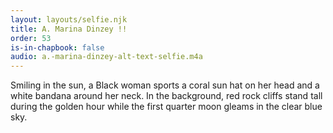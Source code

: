 ```yaml
---
layout: layouts/selfie.njk
title: A. Marina Dinzey !!
order: 53
is-in-chapbook: false
audio: a.-marina-dinzey-alt-text-selfie.m4a
---
```

Smiling in the sun, a Black woman sports a coral sun hat on her head and a white bandana around her neck. In the background, red rock cliffs stand tall during the golden hour while the first quarter moon gleams in the clear blue sky.
